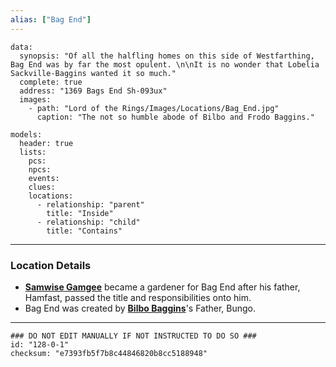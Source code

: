 ```yaml
---
alias: ["Bag End"]
---
```

```RpgManagerData
data: 
  synopsis: "Of all the halfling homes on this side of Westfarthing, Bag End was by far the most opulent. \n\nIt is no wonder that Lobelia Sackville-Baggins wanted it so much."
  complete: true
  address: "1369 Bags End Sh-093ux"
  images: 
    - path: "Lord of the Rings/Images/Locations/Bag_End.jpg"
      caption: "The not so humble abode of Bilbo and Frodo Baggins."
```
```RpgManager
models: 
  header: true
  lists: 
    pcs: 
    npcs: 
    events: 
    clues: 
    locations: 
      - relationship: "parent"
        title: "Inside"
      - relationship: "child"
        title: "Contains"
```
---
### Location Details
 - [**Samwise Gamgee**](../Characters/Samwise%20Gamgee.md) became a gardener for Bag End after his father, Hamfast, passed the title and responsibilities onto him. 
 - Bag End was created by [**Bilbo Baggins**](../NonPlayerCharacters/Bilbo-Baggins.md)'s Father, Bungo. 

---
```RpgManagerID
### DO NOT EDIT MANUALLY IF NOT INSTRUCTED TO DO SO ###
id: "128-0-1"
checksum: "e7393fb5f7b8c44846820b8cc5188948"
```
